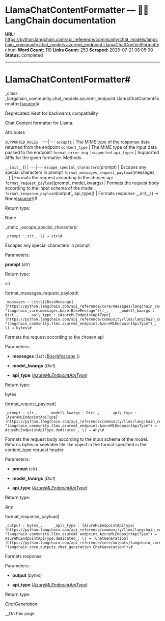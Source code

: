 # LlamaChatContentFormatter — 🦜🔗 LangChain  documentation

**URL:** https://python.langchain.com/api_reference/community/chat_models/langchain_community.chat_models.azureml_endpoint.LlamaChatContentFormatter.html
**Word Count:** 110
**Links Count:** 253
**Scraped:** 2025-07-21 08:05:00
**Status:** completed

---

# LlamaChatContentFormatter\#

_class _langchain\_community.chat\_models.azureml\_endpoint.LlamaChatContentFormatter[\[source\]](https://python.langchain.com/api_reference/_modules/langchain_community/chat_models/azureml_endpoint.html#LlamaChatContentFormatter)\#     

Deprecated: Kept for backwards compatibility

Chat Content formatter for Llama.

Attributes

`SUPPORTED_ROLES` |    ---|---   `accepts` | The MIME type of the response data returned from the endpoint   `content_type` | The MIME type of the input data passed to the endpoint   `format_error_msg` |    `supported_api_types` | Supported APIs for the given formatter.      Methods

`__init__`\(\) |    ---|---   `escape_special_characters`\(prompt\) | Escapes any special characters in prompt   `format_messages_request_payload`\(messages, ...\) | Formats the request according to the chosen api   `format_request_payload`\(prompt, model\_kwargs\) | Formats the request body according to the input schema of the model.   `format_response_payload`\(output\[, api\_type\]\) | Formats response      \_\_init\_\_\(\) → None[\[source\]](https://python.langchain.com/api_reference/_modules/langchain_community/chat_models/azureml_endpoint.html#LlamaChatContentFormatter.__init__)\#     

Return type:     

None

_static _escape\_special\_characters\(

    _prompt : str_, \) → str\#     

Escapes any special characters in prompt

Parameters:     

**prompt** \(_str_\)

Return type:     

str

format\_messages\_request\_payload\(

    _messages : List\[[BaseMessage](https://python.langchain.com/api_reference/core/messages/langchain_core.messages.base.BaseMessage.html#langchain_core.messages.base.BaseMessage "langchain_core.messages.base.BaseMessage")\]_,     _model\_kwargs : Dict_,     _api\_type : [AzureMLEndpointApiType](https://python.langchain.com/api_reference/community/llms/langchain_community.llms.azureml_endpoint.AzureMLEndpointApiType.html#langchain_community.llms.azureml_endpoint.AzureMLEndpointApiType "langchain_community.llms.azureml_endpoint.AzureMLEndpointApiType")_, \) → bytes\#     

Formats the request according to the chosen api

Parameters:     

  * **messages** \(_List_ _\[_[_BaseMessage_](https://python.langchain.com/api_reference/core/messages/langchain_core.messages.base.BaseMessage.html#langchain_core.messages.base.BaseMessage "langchain_core.messages.base.BaseMessage") _\]_\)

  * **model\_kwargs** \(_Dict_\)

  * **api\_type** \([_AzureMLEndpointApiType_](https://python.langchain.com/api_reference/community/llms/langchain_community.llms.azureml_endpoint.AzureMLEndpointApiType.html#langchain_community.llms.azureml_endpoint.AzureMLEndpointApiType "langchain_community.llms.azureml_endpoint.AzureMLEndpointApiType")\)

Return type:     

bytes

format\_request\_payload\(

    _prompt : str_,     _model\_kwargs : Dict_,     _api\_type : [AzureMLEndpointApiType](https://python.langchain.com/api_reference/community/llms/langchain_community.llms.azureml_endpoint.AzureMLEndpointApiType.html#langchain_community.llms.azureml_endpoint.AzureMLEndpointApiType "langchain_community.llms.azureml_endpoint.AzureMLEndpointApiType") = AzureMLEndpointApiType.dedicated_, \) → Any\#     

Formats the request body according to the input schema of the model. Returns bytes or seekable file like object in the format specified in the content\_type request header.

Parameters:     

  * **prompt** \(_str_\)

  * **model\_kwargs** \(_Dict_\)

  * **api\_type** \([_AzureMLEndpointApiType_](https://python.langchain.com/api_reference/community/llms/langchain_community.llms.azureml_endpoint.AzureMLEndpointApiType.html#langchain_community.llms.azureml_endpoint.AzureMLEndpointApiType "langchain_community.llms.azureml_endpoint.AzureMLEndpointApiType")\)

Return type:     

_Any_

format\_response\_payload\(

    _output : bytes_,     _api\_type : [AzureMLEndpointApiType](https://python.langchain.com/api_reference/community/llms/langchain_community.llms.azureml_endpoint.AzureMLEndpointApiType.html#langchain_community.llms.azureml_endpoint.AzureMLEndpointApiType "langchain_community.llms.azureml_endpoint.AzureMLEndpointApiType") = AzureMLEndpointApiType.dedicated_, \) → [ChatGeneration](https://python.langchain.com/api_reference/core/outputs/langchain_core.outputs.chat_generation.ChatGeneration.html#langchain_core.outputs.chat_generation.ChatGeneration "langchain_core.outputs.chat_generation.ChatGeneration")\#     

Formats response

Parameters:     

  * **output** \(_bytes_\)

  * **api\_type** \([_AzureMLEndpointApiType_](https://python.langchain.com/api_reference/community/llms/langchain_community.llms.azureml_endpoint.AzureMLEndpointApiType.html#langchain_community.llms.azureml_endpoint.AzureMLEndpointApiType "langchain_community.llms.azureml_endpoint.AzureMLEndpointApiType")\)

Return type:     

[_ChatGeneration_](https://python.langchain.com/api_reference/core/outputs/langchain_core.outputs.chat_generation.ChatGeneration.html#langchain_core.outputs.chat_generation.ChatGeneration "langchain_core.outputs.chat_generation.ChatGeneration")

__On this page